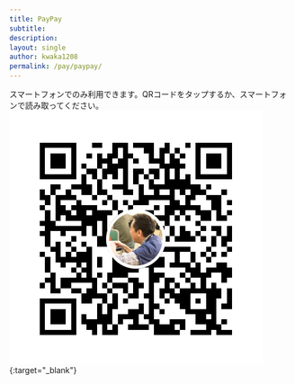 ```yaml
---
title: PayPay
subtitle: 
description: 
layout: single
author: kwaka1208
permalink: /pay/paypay/
---
```

スマートフォンでのみ利用できます。QRコードをタップするか、スマートフォンで読み取ってください。
[![PayPay](/assets/images/payment/qr_paypay.png)](https://qr.paypay.ne.jp/VtyKfWddUjEQkR0j){:target="_blank"}